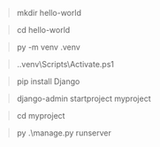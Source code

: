 >mkdir hello-world

>cd hello-world

>py -m venv .venv

>.\.venv\Scripts\Activate.ps1

>pip install Django

>django-admin startproject myproject

>cd myproject

>py .\manage.py runserver
